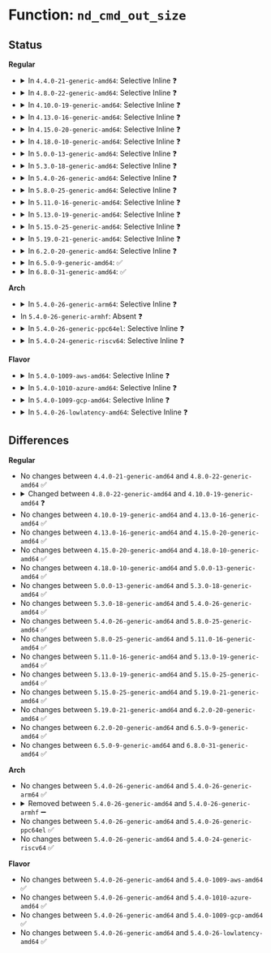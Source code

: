 # Function: <code>nd_cmd_out_size</code>

## Status
<b>Regular</b>
<ul>
<li>
<details>
<summary>In <code>4.4.0-21-generic-amd64</code>: Selective Inline ❓</summary>

```c
u32 nd_cmd_out_size(struct nvdimm * nvdimm, int cmd, const struct nd_cmd_desc * desc, int idx, const u32 * in_field, const u32 * out_field)
```

```json
{
  "name": "nd_cmd_out_size",
  "collision_type": "Unique Global",
  "inline_type": "Selective",
  "funcs": [
    {
      "addr": 18446744071584708880,
      "name": "nd_cmd_out_size",
      "external": true,
      "loc": "drivers/nvdimm/bus.c:431",
      "file": "drivers/nvdimm/bus.c",
      "inline": "not declared, inlined",
      "caller_inline": [],
      "caller_func": [
        "drivers/nvdimm/bus.c:__nd_ioctl"
      ]
    }
  ],
  "symbols": [
    {
      "addr": 18446744071584708880,
      "name": "nd_cmd_out_size",
      "section": ".text",
      "bind": "STB_GLOBAL",
      "size": 122
    }
  ]
}
```
</details>
</li>
<li>
<details>
<summary>In <code>4.8.0-22-generic-amd64</code>: Selective Inline ❓</summary>

```c
u32 nd_cmd_out_size(struct nvdimm * nvdimm, int cmd, const struct nd_cmd_desc * desc, int idx, const u32 * in_field, const u32 * out_field)
```

```json
{
  "name": "nd_cmd_out_size",
  "collision_type": "Unique Global",
  "inline_type": "Selective",
  "funcs": [
    {
      "addr": 18446744071585057248,
      "name": "nd_cmd_out_size",
      "external": true,
      "loc": "drivers/nvdimm/bus.c:714",
      "file": "drivers/nvdimm/bus.c",
      "inline": "not declared, inlined",
      "caller_inline": [],
      "caller_func": [
        "drivers/nvdimm/bus.c:__nd_ioctl"
      ]
    }
  ],
  "symbols": [
    {
      "addr": 18446744071585057248,
      "name": "nd_cmd_out_size",
      "section": ".text",
      "bind": "STB_GLOBAL",
      "size": 121
    }
  ]
}
```
</details>
</li>
<li>
<details>
<summary>In <code>4.10.0-19-generic-amd64</code>: Selective Inline ❓</summary>

```c
u32 nd_cmd_out_size(struct nvdimm * nvdimm, int cmd, const struct nd_cmd_desc * desc, int idx, const u32 * in_field, const u32 * out_field, long unsigned int remainder)
```

```json
{
  "name": "nd_cmd_out_size",
  "collision_type": "Unique Global",
  "inline_type": "Selective",
  "funcs": [
    {
      "addr": 18446744071585241024,
      "name": "nd_cmd_out_size",
      "external": true,
      "loc": "drivers/nvdimm/bus.c:716",
      "file": "drivers/nvdimm/bus.c",
      "inline": "not declared, inlined",
      "caller_inline": [],
      "caller_func": [
        "drivers/nvdimm/bus.c:__nd_ioctl"
      ]
    }
  ],
  "symbols": [
    {
      "addr": 18446744071585241024,
      "name": "nd_cmd_out_size",
      "section": ".text",
      "bind": "STB_GLOBAL",
      "size": 136
    }
  ]
}
```
</details>
</li>
<li>
<details>
<summary>In <code>4.13.0-16-generic-amd64</code>: Selective Inline ❓</summary>

```c
u32 nd_cmd_out_size(struct nvdimm * nvdimm, int cmd, const struct nd_cmd_desc * desc, int idx, const u32 * in_field, const u32 * out_field, long unsigned int remainder)
```

```json
{
  "name": "nd_cmd_out_size",
  "collision_type": "Unique Global",
  "inline_type": "Selective",
  "funcs": [
    {
      "addr": 18446744071585322736,
      "name": "nd_cmd_out_size",
      "external": true,
      "loc": "drivers/nvdimm/bus.c:779",
      "file": "drivers/nvdimm/bus.c",
      "inline": "not declared, inlined",
      "caller_inline": [],
      "caller_func": [
        "drivers/nvdimm/bus.c:__nd_ioctl"
      ]
    }
  ],
  "symbols": [
    {
      "addr": 18446744071585322736,
      "name": "nd_cmd_out_size",
      "section": ".text",
      "bind": "STB_GLOBAL",
      "size": 143
    }
  ]
}
```
</details>
</li>
<li>
<details>
<summary>In <code>4.15.0-20-generic-amd64</code>: Selective Inline ❓</summary>

```c
u32 nd_cmd_out_size(struct nvdimm * nvdimm, int cmd, const struct nd_cmd_desc * desc, int idx, const u32 * in_field, const u32 * out_field, long unsigned int remainder)
```

```json
{
  "name": "nd_cmd_out_size",
  "collision_type": "Unique Global",
  "inline_type": "Selective",
  "funcs": [
    {
      "addr": 18446744071585750688,
      "name": "nd_cmd_out_size",
      "external": true,
      "loc": "drivers/nvdimm/bus.c:779",
      "file": "drivers/nvdimm/bus.c",
      "inline": "not declared, inlined",
      "caller_inline": [],
      "caller_func": [
        "drivers/nvdimm/bus.c:__nd_ioctl"
      ]
    }
  ],
  "symbols": [
    {
      "addr": 18446744071585750688,
      "name": "nd_cmd_out_size",
      "section": ".text",
      "bind": "STB_GLOBAL",
      "size": 143
    }
  ]
}
```
</details>
</li>
<li>
<details>
<summary>In <code>4.18.0-10-generic-amd64</code>: Selective Inline ❓</summary>

```c
u32 nd_cmd_out_size(struct nvdimm * nvdimm, int cmd, const struct nd_cmd_desc * desc, int idx, const u32 * in_field, const u32 * out_field, long unsigned int remainder)
```

```json
{
  "name": "nd_cmd_out_size",
  "collision_type": "Unique Global",
  "inline_type": "Selective",
  "funcs": [
    {
      "addr": 18446744071585996640,
      "name": "nd_cmd_out_size",
      "external": true,
      "loc": "drivers/nvdimm/bus.c:787",
      "file": "drivers/nvdimm/bus.c",
      "inline": "not declared, inlined",
      "caller_inline": [],
      "caller_func": [
        "drivers/nvdimm/bus.c:__nd_ioctl"
      ]
    }
  ],
  "symbols": [
    {
      "addr": 18446744071585996640,
      "name": "nd_cmd_out_size",
      "section": ".text",
      "bind": "STB_GLOBAL",
      "size": 145
    }
  ]
}
```
</details>
</li>
<li>
<details>
<summary>In <code>5.0.0-13-generic-amd64</code>: Selective Inline ❓</summary>

```c
u32 nd_cmd_out_size(struct nvdimm * nvdimm, int cmd, const struct nd_cmd_desc * desc, int idx, const u32 * in_field, const u32 * out_field, long unsigned int remainder)
```

```json
{
  "name": "nd_cmd_out_size",
  "collision_type": "Unique Global",
  "inline_type": "Selective",
  "funcs": [
    {
      "addr": 18446744071586133488,
      "name": "nd_cmd_out_size",
      "external": true,
      "loc": "drivers/nvdimm/bus.c:816",
      "file": "drivers/nvdimm/bus.c",
      "inline": "not declared, inlined",
      "caller_inline": [],
      "caller_func": [
        "drivers/nvdimm/bus.c:__nd_ioctl"
      ]
    }
  ],
  "symbols": [
    {
      "addr": 18446744071586133488,
      "name": "nd_cmd_out_size",
      "section": ".text",
      "bind": "STB_GLOBAL",
      "size": 145
    }
  ]
}
```
</details>
</li>
<li>
<details>
<summary>In <code>5.3.0-18-generic-amd64</code>: Selective Inline ❓</summary>

```c
u32 nd_cmd_out_size(struct nvdimm * nvdimm, int cmd, const struct nd_cmd_desc * desc, int idx, const u32 * in_field, const u32 * out_field, long unsigned int remainder)
```

```json
{
  "name": "nd_cmd_out_size",
  "collision_type": "Unique Global",
  "inline_type": "Selective",
  "funcs": [
    {
      "addr": 18446744071586368288,
      "name": "nd_cmd_out_size",
      "external": true,
      "loc": "drivers/nvdimm/bus.c:847",
      "file": "drivers/nvdimm/bus.c",
      "inline": "not declared, inlined",
      "caller_inline": [],
      "caller_func": [
        "drivers/nvdimm/bus.c:__nd_ioctl"
      ]
    }
  ],
  "symbols": [
    {
      "addr": 18446744071586368288,
      "name": "nd_cmd_out_size",
      "section": ".text",
      "bind": "STB_GLOBAL",
      "size": 146
    }
  ]
}
```
</details>
</li>
<li>
<details>
<summary>In <code>5.4.0-26-generic-amd64</code>: Selective Inline ❓</summary>

```c
u32 nd_cmd_out_size(struct nvdimm * nvdimm, int cmd, const struct nd_cmd_desc * desc, int idx, const u32 * in_field, const u32 * out_field, long unsigned int remainder)
```

```json
{
  "name": "nd_cmd_out_size",
  "collision_type": "Unique Global",
  "inline_type": "Selective",
  "funcs": [
    {
      "addr": 18446744071586516288,
      "name": "nd_cmd_out_size",
      "external": true,
      "loc": "drivers/nvdimm/bus.c:845",
      "file": "drivers/nvdimm/bus.c",
      "inline": "not declared, inlined",
      "caller_inline": [],
      "caller_func": [
        "drivers/nvdimm/bus.c:__nd_ioctl"
      ]
    }
  ],
  "symbols": [
    {
      "addr": 18446744071586516288,
      "name": "nd_cmd_out_size",
      "section": ".text",
      "bind": "STB_GLOBAL",
      "size": 146
    }
  ]
}
```
</details>
</li>
<li>
<details>
<summary>In <code>5.8.0-25-generic-amd64</code>: Selective Inline ❓</summary>

```c
u32 nd_cmd_out_size(struct nvdimm * nvdimm, int cmd, const struct nd_cmd_desc * desc, int idx, const u32 * in_field, const u32 * out_field, long unsigned int remainder)
```

```json
{
  "name": "nd_cmd_out_size",
  "collision_type": "Unique Global",
  "inline_type": "Selective",
  "funcs": [
    {
      "addr": 18446744071587296784,
      "name": "nd_cmd_out_size",
      "external": true,
      "loc": "drivers/nvdimm/bus.c:877",
      "file": "drivers/nvdimm/bus.c",
      "inline": "not declared, inlined",
      "caller_inline": [],
      "caller_func": [
        "drivers/nvdimm/bus.c:__nd_ioctl"
      ]
    }
  ],
  "symbols": [
    {
      "addr": 18446744071587296784,
      "name": "nd_cmd_out_size",
      "section": ".text",
      "bind": "STB_GLOBAL",
      "size": 146
    }
  ]
}
```
</details>
</li>
<li>
<details>
<summary>In <code>5.11.0-16-generic-amd64</code>: Selective Inline ❓</summary>

```c
u32 nd_cmd_out_size(struct nvdimm * nvdimm, int cmd, const struct nd_cmd_desc * desc, int idx, const u32 * in_field, const u32 * out_field, long unsigned int remainder)
```

```json
{
  "name": "nd_cmd_out_size",
  "collision_type": "Unique Global",
  "inline_type": "Selective",
  "funcs": [
    {
      "addr": 18446744071587358032,
      "name": "nd_cmd_out_size",
      "external": true,
      "loc": "drivers/nvdimm/bus.c:874",
      "file": "drivers/nvdimm/bus.c",
      "inline": "not declared, inlined",
      "caller_inline": [],
      "caller_func": [
        "drivers/nvdimm/bus.c:__nd_ioctl"
      ]
    }
  ],
  "symbols": [
    {
      "addr": 18446744071587358032,
      "name": "nd_cmd_out_size",
      "section": ".text",
      "bind": "STB_GLOBAL",
      "size": 146
    }
  ]
}
```
</details>
</li>
<li>
<details>
<summary>In <code>5.13.0-19-generic-amd64</code>: Selective Inline ❓</summary>

```c
u32 nd_cmd_out_size(struct nvdimm * nvdimm, int cmd, const struct nd_cmd_desc * desc, int idx, const u32 * in_field, const u32 * out_field, long unsigned int remainder)
```

```json
{
  "name": "nd_cmd_out_size",
  "collision_type": "Unique Global",
  "inline_type": "Selective",
  "funcs": [
    {
      "addr": 18446744071587240080,
      "name": "nd_cmd_out_size",
      "external": true,
      "loc": "drivers/nvdimm/bus.c:869",
      "file": "drivers/nvdimm/bus.c",
      "inline": "not declared, inlined",
      "caller_inline": [],
      "caller_func": [
        "drivers/nvdimm/bus.c:__nd_ioctl"
      ]
    }
  ],
  "symbols": [
    {
      "addr": 18446744071587240080,
      "name": "nd_cmd_out_size",
      "section": ".text",
      "bind": "STB_GLOBAL",
      "size": 159
    }
  ]
}
```
</details>
</li>
<li>
<details>
<summary>In <code>5.15.0-25-generic-amd64</code>: Selective Inline ❓</summary>

```c
u32 nd_cmd_out_size(struct nvdimm * nvdimm, int cmd, const struct nd_cmd_desc * desc, int idx, const u32 * in_field, const u32 * out_field, long unsigned int remainder)
```

```json
{
  "name": "nd_cmd_out_size",
  "collision_type": "Unique Global",
  "inline_type": "Selective",
  "funcs": [
    {
      "addr": 18446744071587806656,
      "name": "nd_cmd_out_size",
      "external": true,
      "loc": "drivers/nvdimm/bus.c:886",
      "file": "drivers/nvdimm/bus.c",
      "inline": "not declared, inlined",
      "caller_inline": [],
      "caller_func": [
        "drivers/nvdimm/bus.c:__nd_ioctl"
      ]
    }
  ],
  "symbols": [
    {
      "addr": 18446744071587806656,
      "name": "nd_cmd_out_size",
      "section": ".text",
      "bind": "STB_GLOBAL",
      "size": 159
    }
  ]
}
```
</details>
</li>
<li>
<details>
<summary>In <code>5.19.0-21-generic-amd64</code>: Selective Inline ❓</summary>

```c
u32 nd_cmd_out_size(struct nvdimm * nvdimm, int cmd, const struct nd_cmd_desc * desc, int idx, const u32 * in_field, const u32 * out_field, long unsigned int remainder)
```

```json
{
  "name": "nd_cmd_out_size",
  "collision_type": "Unique Global",
  "inline_type": "Selective",
  "funcs": [
    {
      "addr": 18446744071589155248,
      "name": "nd_cmd_out_size",
      "external": true,
      "loc": "drivers/nvdimm/bus.c:877",
      "file": "drivers/nvdimm/bus.c",
      "inline": "not declared, inlined",
      "caller_inline": [],
      "caller_func": [
        "drivers/nvdimm/bus.c:__nd_ioctl"
      ]
    }
  ],
  "symbols": [
    {
      "addr": 18446744071589155248,
      "name": "nd_cmd_out_size",
      "section": ".text",
      "bind": "STB_GLOBAL",
      "size": 201
    }
  ]
}
```
</details>
</li>
<li>
<details>
<summary>In <code>6.2.0-20-generic-amd64</code>: Selective Inline ❓</summary>

```c
u32 nd_cmd_out_size(struct nvdimm * nvdimm, int cmd, const struct nd_cmd_desc * desc, int idx, const u32 * in_field, const u32 * out_field, long unsigned int remainder)
```

```json
{
  "name": "nd_cmd_out_size",
  "collision_type": "Unique Global",
  "inline_type": "Selective",
  "funcs": [
    {
      "addr": 18446744071590706208,
      "name": "nd_cmd_out_size",
      "external": true,
      "loc": "drivers/nvdimm/bus.c:890",
      "file": "drivers/nvdimm/bus.c",
      "inline": "not declared, inlined",
      "caller_inline": [],
      "caller_func": [
        "drivers/nvdimm/bus.c:__nd_ioctl"
      ]
    }
  ],
  "symbols": [
    {
      "addr": 18446744071590706208,
      "name": "nd_cmd_out_size",
      "section": ".text",
      "bind": "STB_GLOBAL",
      "size": 201
    }
  ]
}
```
</details>
</li>
<li>
<details>
<summary>In <code>6.5.0-9-generic-amd64</code>: ✅</summary>

```c
u32 nd_cmd_out_size(struct nvdimm * nvdimm, int cmd, const struct nd_cmd_desc * desc, int idx, const u32 * in_field, const u32 * out_field, long unsigned int remainder)
```

```json
{
  "name": "nd_cmd_out_size",
  "collision_type": "Unique Global",
  "inline_type": "No",
  "funcs": [
    {
      "addr": 18446744071591045584,
      "name": "nd_cmd_out_size",
      "external": true,
      "loc": "drivers/nvdimm/bus.c:890",
      "file": "drivers/nvdimm/bus.c",
      "inline": "seen, unknown",
      "caller_inline": [],
      "caller_func": [
        "drivers/nvdimm/bus.c:__nd_ioctl"
      ]
    }
  ],
  "symbols": [
    {
      "addr": 18446744071591045584,
      "name": "nd_cmd_out_size",
      "section": ".text",
      "bind": "STB_GLOBAL",
      "size": 350
    }
  ]
}
```
</details>
</li>
<li>
<details>
<summary>In <code>6.8.0-31-generic-amd64</code>: ✅</summary>

```c
u32 nd_cmd_out_size(struct nvdimm * nvdimm, int cmd, const struct nd_cmd_desc * desc, int idx, const u32 * in_field, const u32 * out_field, long unsigned int remainder)
```

```json
{
  "name": "nd_cmd_out_size",
  "collision_type": "Unique Global",
  "inline_type": "No",
  "funcs": [
    {
      "addr": 18446744071591390096,
      "name": "nd_cmd_out_size",
      "external": true,
      "loc": "drivers/nvdimm/bus.c:890",
      "file": "drivers/nvdimm/bus.c",
      "inline": "seen, unknown",
      "caller_inline": [],
      "caller_func": [
        "drivers/nvdimm/bus.c:__nd_ioctl"
      ]
    }
  ],
  "symbols": [
    {
      "addr": 18446744071591390096,
      "name": "nd_cmd_out_size",
      "section": ".text",
      "bind": "STB_GLOBAL",
      "size": 350
    }
  ]
}
```
</details>
</li>
</ul>
<b>Arch</b>
<ul>
<li>
<details>
<summary>In <code>5.4.0-26-generic-arm64</code>: Selective Inline ❓</summary>

```c
u32 nd_cmd_out_size(struct nvdimm * nvdimm, int cmd, const struct nd_cmd_desc * desc, int idx, const u32 * in_field, const u32 * out_field, long unsigned int remainder)
```

```json
{
  "name": "nd_cmd_out_size",
  "collision_type": "Unique Global",
  "inline_type": "Selective",
  "funcs": [
    {
      "addr": 18446603336499400544,
      "name": "nd_cmd_out_size",
      "external": true,
      "loc": "drivers/nvdimm/bus.c:845",
      "file": "drivers/nvdimm/bus.c",
      "inline": "not declared, inlined",
      "caller_inline": [],
      "caller_func": [
        "drivers/nvdimm/bus.c:__nd_ioctl"
      ]
    }
  ],
  "symbols": [
    {
      "addr": 18446603336499400544,
      "name": "nd_cmd_out_size",
      "section": ".text",
      "bind": "STB_GLOBAL",
      "size": 276
    }
  ]
}
```
</details>
</li>
<li>
In <code>5.4.0-26-generic-armhf</code>: Absent ❓
</li>
<li>
<details>
<summary>In <code>5.4.0-26-generic-ppc64el</code>: Selective Inline ❓</summary>

```c
u32 nd_cmd_out_size(struct nvdimm * nvdimm, int cmd, const struct nd_cmd_desc * desc, int idx, const u32 * in_field, const u32 * out_field, long unsigned int remainder)
```

```json
{
  "name": "nd_cmd_out_size",
  "collision_type": "Unique Global",
  "inline_type": "Selective",
  "funcs": [
    {
      "addr": 13835058055292640304,
      "name": "nd_cmd_out_size",
      "external": true,
      "loc": "drivers/nvdimm/bus.c:845",
      "file": "drivers/nvdimm/bus.c",
      "inline": "not declared, inlined",
      "caller_inline": [],
      "caller_func": [
        "drivers/nvdimm/bus.c:__nd_ioctl"
      ]
    }
  ],
  "symbols": [
    {
      "addr": 13835058055292640304,
      "name": "nd_cmd_out_size",
      "section": ".text",
      "bind": "STB_GLOBAL",
      "size": 232
    }
  ]
}
```
</details>
</li>
<li>
<details>
<summary>In <code>5.4.0-24-generic-riscv64</code>: Selective Inline ❓</summary>

```c
u32 nd_cmd_out_size(struct nvdimm * nvdimm, int cmd, const struct nd_cmd_desc * desc, int idx, const u32 * in_field, const u32 * out_field, long unsigned int remainder)
```

```json
{
  "name": "nd_cmd_out_size",
  "collision_type": "Unique Global",
  "inline_type": "Selective",
  "funcs": [
    {
      "addr": 18446743936276631342,
      "name": "nd_cmd_out_size",
      "external": true,
      "loc": "drivers/nvdimm/bus.c:845",
      "file": "drivers/nvdimm/bus.c",
      "inline": "not declared, inlined",
      "caller_inline": [],
      "caller_func": [
        "drivers/nvdimm/bus.c:__nd_ioctl"
      ]
    }
  ],
  "symbols": [
    {
      "addr": 18446743936276631342,
      "name": "nd_cmd_out_size",
      "section": ".text",
      "bind": "STB_GLOBAL",
      "size": 198
    }
  ]
}
```
</details>
</li>
</ul>
<b>Flavor</b>
<ul>
<li>
<details>
<summary>In <code>5.4.0-1009-aws-amd64</code>: Selective Inline ❓</summary>

```c
u32 nd_cmd_out_size(struct nvdimm * nvdimm, int cmd, const struct nd_cmd_desc * desc, int idx, const u32 * in_field, const u32 * out_field, long unsigned int remainder)
```

```json
{
  "name": "nd_cmd_out_size",
  "collision_type": "Unique Global",
  "inline_type": "Selective",
  "funcs": [
    {
      "addr": 18446744071586206768,
      "name": "nd_cmd_out_size",
      "external": true,
      "loc": "drivers/nvdimm/bus.c:845",
      "file": "drivers/nvdimm/bus.c",
      "inline": "not declared, inlined",
      "caller_inline": [],
      "caller_func": [
        "drivers/nvdimm/bus.c:__nd_ioctl"
      ]
    }
  ],
  "symbols": [
    {
      "addr": 18446744071586206768,
      "name": "nd_cmd_out_size",
      "section": ".text",
      "bind": "STB_GLOBAL",
      "size": 146
    }
  ]
}
```
</details>
</li>
<li>
<details>
<summary>In <code>5.4.0-1010-azure-amd64</code>: Selective Inline ❓</summary>

```c
u32 nd_cmd_out_size(struct nvdimm * nvdimm, int cmd, const struct nd_cmd_desc * desc, int idx, const u32 * in_field, const u32 * out_field, long unsigned int remainder)
```

```json
{
  "name": "nd_cmd_out_size",
  "collision_type": "Unique Global",
  "inline_type": "Selective",
  "funcs": [
    {
      "addr": 18446744071586025136,
      "name": "nd_cmd_out_size",
      "external": true,
      "loc": "drivers/nvdimm/bus.c:845",
      "file": "drivers/nvdimm/bus.c",
      "inline": "not declared, inlined",
      "caller_inline": [],
      "caller_func": [
        "drivers/acpi/nfit/core.c:acpi_nfit_ctl",
        "drivers/nvdimm/bus.c:__nd_ioctl"
      ]
    }
  ],
  "symbols": [
    {
      "addr": 18446744071586025136,
      "name": "nd_cmd_out_size",
      "section": ".text",
      "bind": "STB_GLOBAL",
      "size": 146
    }
  ]
}
```
</details>
</li>
<li>
<details>
<summary>In <code>5.4.0-1009-gcp-amd64</code>: Selective Inline ❓</summary>

```c
u32 nd_cmd_out_size(struct nvdimm * nvdimm, int cmd, const struct nd_cmd_desc * desc, int idx, const u32 * in_field, const u32 * out_field, long unsigned int remainder)
```

```json
{
  "name": "nd_cmd_out_size",
  "collision_type": "Unique Global",
  "inline_type": "Selective",
  "funcs": [
    {
      "addr": 18446744071586464256,
      "name": "nd_cmd_out_size",
      "external": true,
      "loc": "drivers/nvdimm/bus.c:845",
      "file": "drivers/nvdimm/bus.c",
      "inline": "not declared, inlined",
      "caller_inline": [],
      "caller_func": [
        "drivers/nvdimm/bus.c:__nd_ioctl"
      ]
    }
  ],
  "symbols": [
    {
      "addr": 18446744071586464256,
      "name": "nd_cmd_out_size",
      "section": ".text",
      "bind": "STB_GLOBAL",
      "size": 146
    }
  ]
}
```
</details>
</li>
<li>
<details>
<summary>In <code>5.4.0-26-lowlatency-amd64</code>: Selective Inline ❓</summary>

```c
u32 nd_cmd_out_size(struct nvdimm * nvdimm, int cmd, const struct nd_cmd_desc * desc, int idx, const u32 * in_field, const u32 * out_field, long unsigned int remainder)
```

```json
{
  "name": "nd_cmd_out_size",
  "collision_type": "Unique Global",
  "inline_type": "Selective",
  "funcs": [
    {
      "addr": 18446744071586575952,
      "name": "nd_cmd_out_size",
      "external": true,
      "loc": "drivers/nvdimm/bus.c:845",
      "file": "drivers/nvdimm/bus.c",
      "inline": "not declared, inlined",
      "caller_inline": [],
      "caller_func": [
        "drivers/nvdimm/bus.c:__nd_ioctl"
      ]
    }
  ],
  "symbols": [
    {
      "addr": 18446744071586575952,
      "name": "nd_cmd_out_size",
      "section": ".text",
      "bind": "STB_GLOBAL",
      "size": 146
    }
  ]
}
```
</details>
</li>
</ul>

## Differences
<b>Regular</b>
<ul>
<li>
No changes between <code>4.4.0-21-generic-amd64</code> and <code>4.8.0-22-generic-amd64</code> ✅
</li>
<li>
<details>
<summary>Changed between <code>4.8.0-22-generic-amd64</code> and <code>4.10.0-19-generic-amd64</code> ❓</summary>
<ul>
<li>
<b>Param added. </b>
<code>long unsigned int remainder</code>
</li>
</ul>
</details>
</li>
<li>
No changes between <code>4.10.0-19-generic-amd64</code> and <code>4.13.0-16-generic-amd64</code> ✅
</li>
<li>
No changes between <code>4.13.0-16-generic-amd64</code> and <code>4.15.0-20-generic-amd64</code> ✅
</li>
<li>
No changes between <code>4.15.0-20-generic-amd64</code> and <code>4.18.0-10-generic-amd64</code> ✅
</li>
<li>
No changes between <code>4.18.0-10-generic-amd64</code> and <code>5.0.0-13-generic-amd64</code> ✅
</li>
<li>
No changes between <code>5.0.0-13-generic-amd64</code> and <code>5.3.0-18-generic-amd64</code> ✅
</li>
<li>
No changes between <code>5.3.0-18-generic-amd64</code> and <code>5.4.0-26-generic-amd64</code> ✅
</li>
<li>
No changes between <code>5.4.0-26-generic-amd64</code> and <code>5.8.0-25-generic-amd64</code> ✅
</li>
<li>
No changes between <code>5.8.0-25-generic-amd64</code> and <code>5.11.0-16-generic-amd64</code> ✅
</li>
<li>
No changes between <code>5.11.0-16-generic-amd64</code> and <code>5.13.0-19-generic-amd64</code> ✅
</li>
<li>
No changes between <code>5.13.0-19-generic-amd64</code> and <code>5.15.0-25-generic-amd64</code> ✅
</li>
<li>
No changes between <code>5.15.0-25-generic-amd64</code> and <code>5.19.0-21-generic-amd64</code> ✅
</li>
<li>
No changes between <code>5.19.0-21-generic-amd64</code> and <code>6.2.0-20-generic-amd64</code> ✅
</li>
<li>
No changes between <code>6.2.0-20-generic-amd64</code> and <code>6.5.0-9-generic-amd64</code> ✅
</li>
<li>
No changes between <code>6.5.0-9-generic-amd64</code> and <code>6.8.0-31-generic-amd64</code> ✅
</li>
</ul>
<b>Arch</b>
<ul>
<li>
No changes between <code>5.4.0-26-generic-amd64</code> and <code>5.4.0-26-generic-arm64</code> ✅
</li>
<li>
<details>
<summary>Removed between <code>5.4.0-26-generic-amd64</code> and <code>5.4.0-26-generic-armhf</code> ➖</summary>

```c
u32 nd_cmd_out_size(struct nvdimm * nvdimm, int cmd, const struct nd_cmd_desc * desc, int idx, const u32 * in_field, const u32 * out_field, long unsigned int remainder)
```
</details>
</li>
<li>
No changes between <code>5.4.0-26-generic-amd64</code> and <code>5.4.0-26-generic-ppc64el</code> ✅
</li>
<li>
No changes between <code>5.4.0-26-generic-amd64</code> and <code>5.4.0-24-generic-riscv64</code> ✅
</li>
</ul>
<b>Flavor</b>
<ul>
<li>
No changes between <code>5.4.0-26-generic-amd64</code> and <code>5.4.0-1009-aws-amd64</code> ✅
</li>
<li>
No changes between <code>5.4.0-26-generic-amd64</code> and <code>5.4.0-1010-azure-amd64</code> ✅
</li>
<li>
No changes between <code>5.4.0-26-generic-amd64</code> and <code>5.4.0-1009-gcp-amd64</code> ✅
</li>
<li>
No changes between <code>5.4.0-26-generic-amd64</code> and <code>5.4.0-26-lowlatency-amd64</code> ✅
</li>
</ul>
